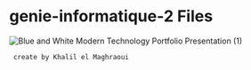 # genie-informatique-2 Files 

![Blue and White Modern Technology Portfolio Presentation (1)](https://user-images.githubusercontent.com/42038003/98040457-9a36c700-1e20-11eb-9258-c5d633069f45.gif)

```bash
 create by Khalil el Maghraoui 
```
